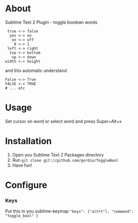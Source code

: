 # About
Sublime Text 2 Plugin - toggle boolean words

```
 true <-> false
  yes <-> no
   on <-> off
    0 <-> 1
 left <-> right
  top <-> bottom
   up <-> down
width <-> height
```

and this automatic understand

```
False <-> True
FALSE <-> TRUE
# ... etc
```


# Usage
Set cursor on word or select word and press Super+Alt+x


# Installation
1. Open you Sublime Text 2 Packages directory
2. Run `git clone git://github.com/gordio/ToggleBool`
3. Have fun!


# Configure

### Keys
Put this in you sublime-keymap `"keys": ["alt+t"], "command": "toggle_bool" }`
